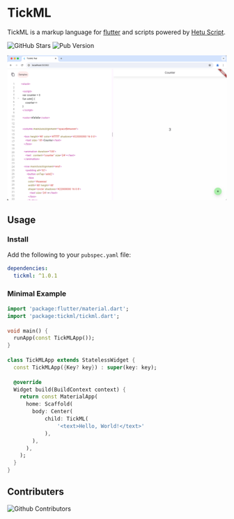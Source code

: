# TickML

TickML is a markup language for [flutter](https://flutter.dev/) and scripts powered by [Hetu Script](https://hetu.dev/).

![GitHub Stars](https://img.shields.io/github/stars/oboard/tickml?style=social)
![Pub Version](https://img.shields.io/pub/v/tickml)

![Counter Sample Screenshot](/screenshots/image.png)

## Usage

### Install

Add the following to your `pubspec.yaml` file:

```yaml
dependencies:
  tickml: ^1.0.1
```

### Minimal Example

```dart
import 'package:flutter/material.dart';
import 'package:tickml/tickml.dart';

void main() {
  runApp(const TickMLApp());
}

class TickMLApp extends StatelessWidget {
  const TickMLApp({Key? key}) : super(key: key);

  @override
  Widget build(BuildContext context) {
    return const MaterialApp(
      home: Scaffold(
        body: Center(
            child: TickML(
                '<text>Hello, World!</text>'
            ),
        ),
      ),
    );
  }
}
```

## Contributers

![Github Contributors](https://contrib.rocks/image?repo=oboard/tickml)
